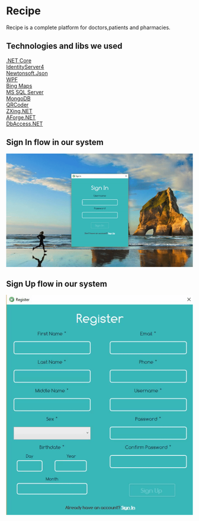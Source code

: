 # Recipe
Recipe is a complete platform for doctors,patients and pharmacies.

## Technologies and libs we used
<a href="https://github.com/dotnet/core">.NET Core</a> </br>
<a href="https://github.com/IdentityServer/IdentityServer4">IdentityServer4</a> </br>
<a href="https://github.com/JamesNK/Newtonsoft.Json">Newtonsoft.Json</a> </br> 
<a href="https://github.com/Microsoft/WPF-Samples">WPF</a> </br>
<a href="https://www.bing.com/maps">Bing Maps</a> </br>
<a href="https://www.microsoft.com/en-us/sql-server/sql-server-2017">MS SQL Server</a> </br>
<a href="https://github.com/mongodb/mongo">MongoDB</a> </br>
<a href="https://github.com/codebude/QRCoder">QRCoder</a> </br>
<a href="https://github.com/micjahn/ZXing.Net">ZXing.NET</a> </br>
<a href="https://github.com/andrewkirillov/AForge.NET">AForge.NET</a> </br>
<a href="https://github.com/amirkhaniansev/DbAccess.NET">DbAccess.NET</a> </br>

## Sign In flow in our system
![Alt Text](https://github.com/DanielyanAndranik/Recipe/blob/master/docs/UI/sign-in-flow.gif)

## Sign Up flow in our system

![Alt Text](https://github.com/DanielyanAndranik/Recipe/blob/master/docs/UI/sign-up-flow.gif)

